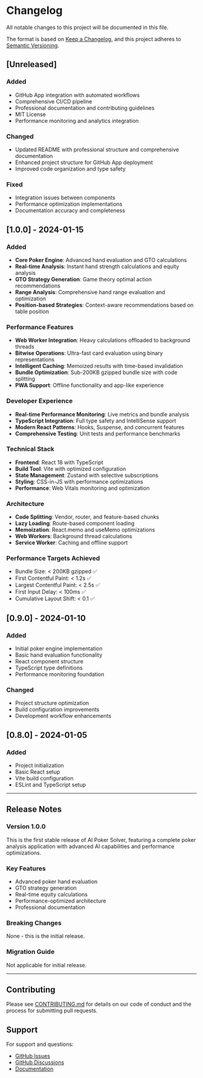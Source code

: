# Changelog

All notable changes to this project will be documented in this file.

The format is based on [Keep a Changelog](https://keepachangelog.com/en/1.0.0/),
and this project adheres to [Semantic Versioning](https://semver.org/spec/v2.0.0.html).

## [Unreleased]

### Added
- GitHub App integration with automated workflows
- Comprehensive CI/CD pipeline
- Professional documentation and contributing guidelines
- MIT License
- Performance monitoring and analytics integration

### Changed
- Updated README with professional structure and comprehensive documentation
- Enhanced project structure for GitHub App deployment
- Improved code organization and type safety

### Fixed
- Integration issues between components
- Performance optimization implementations
- Documentation accuracy and completeness

## [1.0.0] - 2024-01-15

### Added
- **Core Poker Engine**: Advanced hand evaluation and GTO calculations
- **Real-time Analysis**: Instant hand strength calculations and equity analysis
- **GTO Strategy Generation**: Game theory optimal action recommendations
- **Range Analysis**: Comprehensive hand range evaluation and optimization
- **Position-based Strategies**: Context-aware recommendations based on table position

### Performance Features
- **Web Worker Integration**: Heavy calculations offloaded to background threads
- **Bitwise Operations**: Ultra-fast card evaluation using binary representations
- **Intelligent Caching**: Memoized results with time-based invalidation
- **Bundle Optimization**: Sub-200KB gzipped bundle size with code splitting
- **PWA Support**: Offline functionality and app-like experience

### Developer Experience
- **Real-time Performance Monitoring**: Live metrics and bundle analysis
- **TypeScript Integration**: Full type safety and IntelliSense support
- **Modern React Patterns**: Hooks, Suspense, and concurrent features
- **Comprehensive Testing**: Unit tests and performance benchmarks

### Technical Stack
- **Frontend**: React 18 with TypeScript
- **Build Tool**: Vite with optimized configuration
- **State Management**: Zustand with selective subscriptions
- **Styling**: CSS-in-JS with performance optimizations
- **Performance**: Web Vitals monitoring and optimization

### Architecture
- **Code Splitting**: Vendor, router, and feature-based chunks
- **Lazy Loading**: Route-based component loading
- **Memoization**: React.memo and useMemo optimizations
- **Web Workers**: Background thread calculations
- **Service Worker**: Caching and offline support

### Performance Targets Achieved
- Bundle Size: < 200KB gzipped ✅
- First Contentful Paint: < 1.2s ✅
- Largest Contentful Paint: < 2.5s ✅
- First Input Delay: < 100ms ✅
- Cumulative Layout Shift: < 0.1 ✅

## [0.9.0] - 2024-01-10

### Added
- Initial poker engine implementation
- Basic hand evaluation functionality
- React component structure
- TypeScript type definitions
- Performance monitoring foundation

### Changed
- Project structure optimization
- Build configuration improvements
- Development workflow enhancements

## [0.8.0] - 2024-01-05

### Added
- Project initialization
- Basic React setup
- Vite build configuration
- ESLint and TypeScript setup

---

## Release Notes

### Version 1.0.0
This is the first stable release of AI Poker Solver, featuring a complete poker analysis application with advanced AI capabilities and performance optimizations.

### Key Features
- Advanced poker hand evaluation
- GTO strategy generation
- Real-time equity calculations
- Performance-optimized architecture
- Professional documentation

### Breaking Changes
None - this is the initial release.

### Migration Guide
Not applicable for initial release.

---

## Contributing

Please see [CONTRIBUTING.md](CONTRIBUTING.md) for details on our code of conduct and the process for submitting pull requests.

## Support

For support and questions:
- [GitHub Issues](https://github.com/your-username/poker-app/issues)
- [GitHub Discussions](https://github.com/your-username/poker-app/discussions)
- [Documentation](https://github.com/your-username/poker-app/wiki)